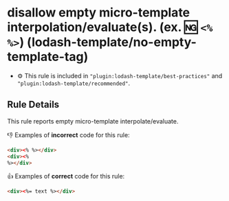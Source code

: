 # disallow empty micro-template interpolation/evaluate(s). (ex. :ng: `<% %>`) (lodash-template/no-empty-template-tag)

- :gear: This rule is included in `"plugin:lodash-template/best-practices"` and `"plugin:lodash-template/recommended"`.

## Rule Details

This rule reports empty micro-template interpolate/evaluate.

:-1: Examples of **incorrect** code for this rule:

```html
<div><% %></div>
<div><%
%></div>
```

:+1: Examples of **correct** code for this rule:

```html
<div><%= text %></div>
```
